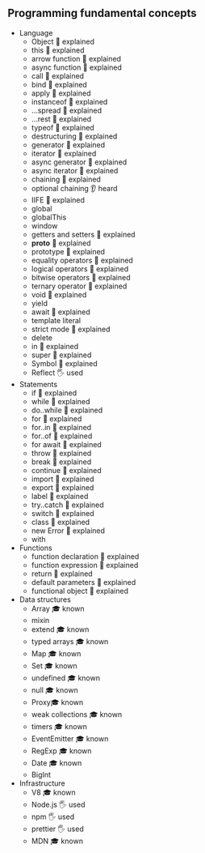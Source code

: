 ## Programming fundamental concepts

- Language
  - Object 🙋 explained
  - this 🙋 explained
  - arrow function 🙋 explained
  - async function 🙋 explained
  - call 🙋 explained
  - bind 🙋 explained
  - apply 🙋 explained
  - instanceof 🙋 explained
  - ...spread 🙋 explained
  - ...rest 🙋 explained
  - typeof 🙋 explained
  - destructuring 🙋 explained
  - generator 🙋 explained
  - iterator 🙋 explained
  - async generator 🙋 explained
  - async iterator 🙋 explained
  - chaining 🙋 explained
  - optional chaining 👂 heard
  - IIFE 🙋 explained
  - global
  - globalThis
  - window
  - getters and setters 🙋 explained
  - __proto__ 🙋 explained
  - prototype 🙋 explained
  - equality operators 🙋 explained
  - logical operators 🙋 explained
  - bitwise operators 🙋 explained
  - ternary operator 🙋 explained
  - void 🙋 explained
  - yield
  - await 🙋 explained
  - template literal
  - strict mode 🙋 explained
  - delete
  - in 🙋 explained
  - super 🙋 explained
  - Symbol 🙋 explained
  - Reflect 🖐️ used
- Statements
  - if 🙋 explained
  - while 🙋 explained
  - do..while 🙋 explained
  - for 🙋 explained
  - for..in 🙋 explained
  - for..of 🙋 explained
  - for await 🙋 explained
  - throw 🙋 explained
  - break 🙋 explained
  - continue 🙋 explained
  - import 🙋 explained
  - export 🙋 explained
  - label 🙋 explained
  - try..catch 🙋 explained
  - switch 🙋 explained
  - class 🙋 explained
  - new Error 🙋 explained
  - with
- Functions
  - function declaration 🙋 explained
  - function expression 🙋 explained
  - return 🙋 explained
  - default parameters 🙋 explained
  - functional object 🙋 explained
- Data structures
  - Array 🎓 known
  - mixin
  - extend 🎓 known
  - typed arrays 🎓 known
  - Map 🎓 known
  - Set 🎓 known
  - undefined 🎓 known
  - null 🎓 known
  - Proxy🎓 known
  - weak collections 🎓 known
  - timers 🎓 known
  - EventEmitter 🎓 known
  - RegExp 🎓 known
  - Date 🎓 known
  - BigInt 
- Infrastructure
  - V8 🎓 known
  - Node.js 🖐️ used
  - npm 🖐️ used
  - prettier 🖐️ used
  - MDN 🎓 known
